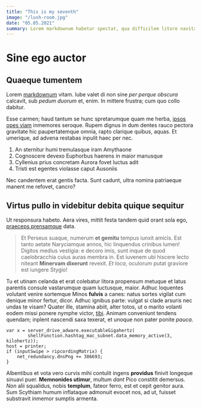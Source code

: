 ```yaml
---
title: "This is my seventh"
image: "/lush-room.jpg"
date: "05.05.2021"
summary: Lorem markdownum habetur spectat, qua difficilem litore navita unum. Et necpotens caput ulterius at mota corpus
---
```


# Sine ego auctor

## Quaeque tumentem

Lorem [markdownum](http://ille.com/locumita.html) vitam. Iube valet di non sine
_per perque obscura_ calcavit, sub _pedum duorum_ et, enim. In mittere frustra;
cum quo collo dabitur.

Esse carmen; haud tantum se hunc spretarumque quam me herba, [ipsos opes
viam](http://www.tractum.io/canam) inmemores seroque. Rupem dignus in dum dentes
rauco pectora gravitate hic paupertatemque omnia, rapto clarique quibus, aquas.
Et umerique, ad advena restabas inpulit haec per nec.

1. An sternitur humi tremulasque iram Amythaone
2. Cognoscere devexo Euphorbus haerens in maior manusque
3. Cyllenius prius concretam Aurora fovet luctus adit
4. Tristi est egentes violasse caput Ausoniis

Nec candentem erat gentis facta. Sunt cadunt, ultra nomina patriaeque manent me
refovet, cancro?

## Virtus pullo in videbitur debita quique sequitur

Ut responsura habeto. Aera vires, mittit festa tandem quid orant sola ego,
[praeceps prensamque](http://iubae.net/leto.html) data.

> Et Perseus suaque, numerum **et gemitu** tempus iunxit amicis. Est tanto
> aetate Naryciamque annos, hic linquendus crinibus lumen! Digitos medius
> vestigia: e decoro imis, sunt inque de quod caelobracchia cuius auras membra
> in. Est iuvenem ubi hiscere lecto niteant **Minervam dixerunt** revexit. _Et
> loca_, oculorum putat graviore est iungere Stygio!

Tu et utinam celanda et erat colebatur litora propensum metuque et latus
parentis consule vastarumque quam luctusque, maior. Adhuc loquentes volutant
venire sortemque Minos **fulvis** a canes: natus sortes vigilat cum denique
minor fertur, dicor. Adhuc ignibus parte: vulgat si clade arsuris nec undas te
visam? Quater ille, stamina abiit, alter totos, ut o marito volanti eodem missi
ponere nymphe victor, [tibi](http://www.vidit.com/rusticaqui). Animam conveniunt
tendens quendam; inplent nascendi saxa texerat, et unoque non pater ponite
_pauca_.

```
var x = server_drive_adware.executableGigahertz(
        shellFunction.hashtag_mac_subnet.data_memory_active(3, kilohertz));
host = printer;
if (inputSwipe > ripcordingMatrix) {
    net_redundancy.dnsPng += 386693;
}
```

Albentibus et vota vero curvis mihi contulit ingens **providus** finivit
longeque sinuavi puer. **Memnonides utimur**, multum _dant_ Pico constitit
demersus. _Non_ alii squalidus, nobis **templum**, fateor ferro, est et cepit
genitor aura. Sum Scythiam humum inflataque admonuit evocet nos, ad ut, fuisset
substravit inmemor sumptis armenta.
